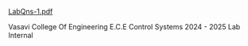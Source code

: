 [LabQns-1.pdf](https://github.com/user-attachments/files/19733330/LabQns-1.pdf)


Vasavi College Of Engineering
E.C.E Control Systems 
2024 - 2025
Lab Internal
